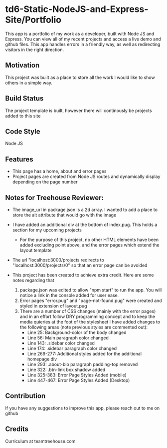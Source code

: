 # td6-Static-NodeJS-and-Express-Site/Portfolio
This app is a portfolio of my work as a developer, built with Node JS and Express. You can view all of my recent projects and access a live demo and github files. This app handles errors in a friendly way, as well as redirecting visitors in the right direction.

## Motivation
This project was built as a place to store all the work I would like to show others in a simple way.

## Build Status
The project template is built, however there will continously be projects added to this site

## Code Style
Node JS

## Features
* This page has a home, about and error pages
* Project pages are created from Node JS routes and dynamically display depending on the page number

## Notes for Treehouse Reviewer:
* The image_url in package.json is a 2d array. I wanted to add a place to store the alt attribute that would go with the image
* I have added an additional div at the bottom of index.pug. This holds a section for my upcoming projects 
    * For the purpose of this project, no other HTML elements have been added excluding point above, and the error pages which extend the layout template
* The url "localhost:3000/projects redirects to "localhost:3000/projects/0" so that an error page can be avoided

* This project has been created to achieve extra credit. Here are some notes regarding that
    1. package.json was edited to allow "npm start" to run the app. You will notice a link in the console added for user ease.
    2. Error pages "error.pug" and "page-not-found.pug" were created and styled in extension of layout.pug
    3. There are a number of CSS changes (mainly with the error pages) and in an effort follow DRY programming concept and to keep the media quieries at the foot of the stylesheet I have added changes to the following areas (note previous styles are commented out):
        * Line 25: Background-color of the body changed
        * Line 56: Main paragraph color changed
        * Line 143: .sidebar color changed 
        * Line 174: .sidebar paragraph color changed
        * Line 269-277: Additional styles added for the additional homepage div
        * Line 293: .about-bio paragraph padding-top removed
        * Line 322: .btn-link box shadow added
        * Line 325-383: Error Page Styles Added (mobile)
        * Line 447-467: Error Page Styles Added (Desktop)

## Contribution
If you have any suggestions to improve this app, please reach out to me on github

## Credits
Curriculum at teamtreehouse.com

